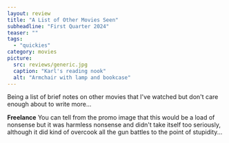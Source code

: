 ```yaml
---
layout: review
title: "A List of Other Movies Seen"
subheadline: "First Quarter 2024"
teaser: ""
tags:
  - "quickies"
category: movies
picture:
  src: reviews/generic.jpg
  caption: "Karl's reading nook"
  alt: "Armchair with lamp and bookcase"
---
```

Being a list of brief notes on other movies that I've watched but don't care enough about to write more...
 
**Freelance** You can tell from the promo image that this would be a load of nonsense
but it was harmless nonsense and didn't take itself too seriously, although it did
kind of overcook all the gun battles to the point of stupidity...

